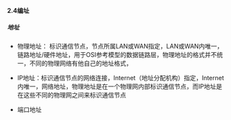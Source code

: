 #### 2.4编址
##### 地址
* 物理地址： 标识通信节点，节点所属LAN或WAN指定，LAN或WAN内唯一，链路地址/硬件地址，用于OSI参考模型的数据链路层，物理地址的格式并不统一，不同的物理网络有他自己的地址格式，

* IP地址：标识通信节点的网络连接，Internet（地址分配机构）指定，Internet内唯一，网络地址，物理地址是在一个物理网内部标识通信节点，而IP地址是在这些不同的物理网之间来标识通信节点

* 端口地址